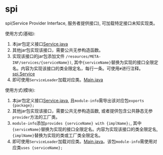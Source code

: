 # spi
spi(Service Provider Interface, 服务者提供接口), 可加载特定接口未知实现类。

使用方式(基础):
1. 本jar包定义接口[Service.java](Service.java)
2. 其他jar包实现该接口，需要公共无参构造函数。
3. 实现该接口的jar包添加文件 `/resources/META-INF/services/{serviceName})`, 其中`{serviceName}`替换为实现的接口全限定名。内容为实现该接口的类全限定名，每行一条。可使用`#`进行注释。[spi.Service](../../resources/META-INF/services/spi.Service)
4. 即可使用`ServiceLoader`加载对应类。[Main.java](Main.java)

使用方式(模块):
1. 本jar包定义接口[Service.java](Service.java), 且`module-info`需导出该对应包`exports {package};`
2. 其他jar包实现该接口，需要公共无参构造函数, 或者提供包含公共静态无参`provider`方法的工厂类。
3. `module-info`添加`provides {serviceName} with {implName};`, 其中`{serviceName}`替换为实现的接口全限定名。内容为实现该接口的类全限定名, `{implName}`替换为实现的类或工厂类全限定名。
4. 即可使用`ServiceLoader`加载对应类。[Main.java](Main.java)。该包`module-info`需使用对应类`uses {serviceName};`

